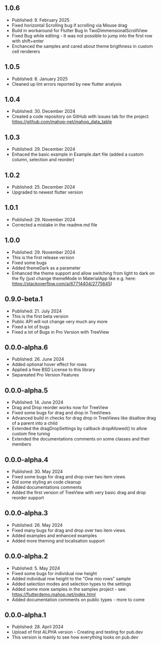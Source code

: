
## 1.0.6
* Published: 9. February 2025
* Fixed horizontal Scrolling bug if scrolling via Mouse drag
* Build in workaround for Flutter Bug in TwoDimmensionalScrollView
* Fixed Bug while editing - It was not possible to jump into the first row with shift+enter
* Enchanced the samples and cared about theme brigthness in custom cell renderers

## 1.0.5
* Published: 8. January 2025
* Cleaned up lint errors reported by new flutter analysis

## 1.0.4
* Published: 30. December 2024
* Created a code repository on GitHub with issues tab for the project: https://github.com/mahop-net/mahop_data_table

## 1.0.3
* Published: 29. December 2024
* Enhaced the basic example in Example.dart file (added a custom column, selection and reorder)

## 1.0.2
* Published: 25. December 2024
* Upgraded to newest flutter version

## 1.0.1
* Published: 29. November 2024
* Corrected a mistake in the readme.md file

## 1.0.0
* Published: 29. November 2024
* This is the first release version
* Fixed some bugs
* Added themeDark as a parameter
* Enhanced the theme support and allow switching from light to dark on the fly (just change themeMode in MaterialApp like e.g. here: https://stackoverflow.com/a/67714404/2775645)

## 0.9.0-beta.1
* Published: 21. July 2024
* This is the first beta version
* Public API will not change very much any more
* Fixed a lot of bugs
* Fixed a lot of Bugs in Pro Version with TreeView

## 0.0.0-alpha.6
* Published: 26. June 2024
* Added optional hover effect for rows
* Applied a free BSD License to this library
* Separeated Pro Version Features

## 0.0.0-alpha.5
* Published: 14. June 2024
* Drag and Drop reorder works now for TreeView
* Fixed some bugs for drag and drop in TreeViews
* Advanced build in checks for drag drop in TreeViews like disallow drag of a parent into a child
* Extended the dragDropSettings by callback dropAllowed() to allow custom fine tuning
* Extended the documentations comments on some classes and their members

## 0.0.0-alpha.4
* Published: 30. May 2024
* Fixed some bugs for drag and drop over two item views
* Did some styling an code cleanup
* Added documentations comments
* Added the first version of TreeView with very basic drag and drop reorder support

## 0.0.0-alpha.3
* Published: 26. May 2024
* Fixed many bugs for drag and drop over two item views
* Added examples and enhanced examples
* Added more theming and localisation support

## 0.0.0-alpha.2

* Published: 5. May 2024
* Fixed some bugs for individual row height
* Added individual row height to the "One mio rows" sample
* Added selection modes and selection types to the settings
* Added some more samples in the samples project - see: https://flutterdemo.mahop.net/index.html 
* Added documentation comments on public types - more to come


## 0.0.0-alpha.1

* Published: 28. April 2024
* Upload of first ALPHA version - Creating and testing for pub.dev
* This version is mainly to see how everything looks on pub.dev
